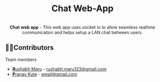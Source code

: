 <h1 align="center"> Chat Web-App </h1>
<br>

<div align="center">
   <strong>Chat web app</strong> - This web app uses socket io to allow seamless realtime communication and helps setup a LAN chat between users. <br>
  
  
</div>


## 👩‍💻Contributors

Team members

- [**R**ushabh Maru](https://github.com/RushabhM03) - rushabh.maru123@gmail.com
- [**P**ranav Kute](https://github.com/pk1018) - email@gmail.com
